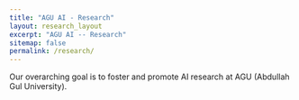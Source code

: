 ```yaml
---
title: "AGU AI - Research"
layout: research_layout
excerpt: "AGU AI -- Research"
sitemap: false
permalink: /research/
---
```

Our overarching goal is to foster and promote AI research at AGU (Abdullah Gul University).
